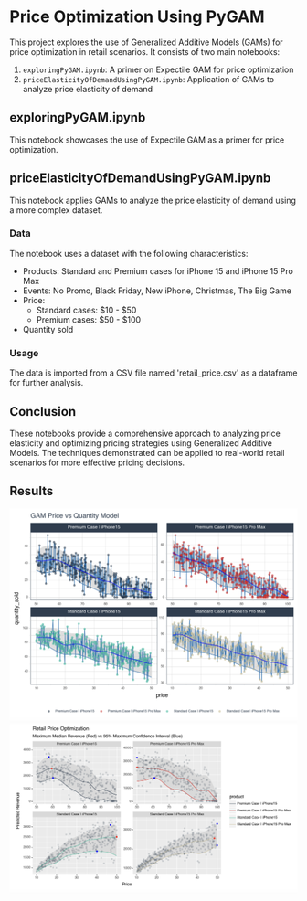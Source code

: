 # Price Optimization Using PyGAM

This project explores the use of Generalized Additive Models (GAMs) for price optimization in retail scenarios. It consists of two main notebooks:

1. `exploringPyGAM.ipynb`: A primer on Expectile GAM for price optimization
2. `priceElasticityOfDemandUsingPyGAM.ipynb`: Application of GAMs to analyze price elasticity of demand

## exploringPyGAM.ipynb

This notebook showcases the use of Expectile GAM as a primer for price optimization.

## priceElasticityOfDemandUsingPyGAM.ipynb

This notebook applies GAMs to analyze the price elasticity of demand using a more complex dataset.

### Data

The notebook uses a dataset with the following characteristics:

- Products: Standard and Premium cases for iPhone 15 and iPhone 15 Pro Max
- Events: No Promo, Black Friday, New iPhone, Christmas, The Big Game
- Price: 
  - Standard cases: $10 - $50
  - Premium cases: $50 - $100
- Quantity sold

### Usage

The data is imported from a CSV file named 'retail_price.csv' as a dataframe for further analysis.

## Conclusion

These notebooks provide a comprehensive approach to analyzing price elasticity and optimizing pricing strategies using Generalized Additive Models. The techniques demonstrated can be applied to real-world retail scenarios for more effective pricing decisions.

## Results
![Result 1](data/image1.png)
![Result 2](data/image2.png)